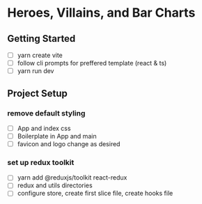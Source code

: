 # Heroes, Villains, and Bar Charts

## Getting Started

- [ ] yarn create vite
- [ ] follow cli prompts for preffered template (react & ts)
- [ ] yarn run dev

## Project Setup

### remove default styling

- [ ] App and index css
- [ ] Boilerplate in App and main
- [ ] favicon and logo change as desired

### set up redux toolkit

- [ ] yarn add @reduxjs/toolkit react-redux
- [ ] redux and utils directories
- [ ] configure store, create first slice file, create hooks file
